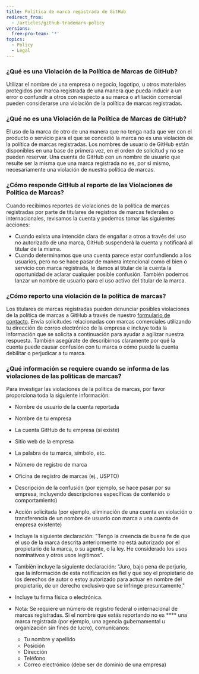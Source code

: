 ```yaml
---
title: Política de marca registrada de GitHub
redirect_from:
  - /articles/github-trademark-policy
versions:
  free-pro-team: '*'
topics:
  - Policy
  - Legal
---
```


### ¿Qué es una Violación de la Política de Marcas de GitHub?

Utilizar el nombre de una empresa o negocio, logotipo, u otros materiales protegidos por marca registrada de una manera que pueda inducir a un error o confundir a otros con respecto a su marca o afiliación comercial pueden considerarse una violación de la política de marcas registradas.

### ¿Qué no es una Violación de la Política de Marcas de GitHub?

El uso de la marca de otro de una manera que no tenga nada que ver con el producto o servicio para el que se concedió la marca no es una violación de la política de marcas registradas. Los nombres de usuario de GitHub están disponibles en una base de primera vez, en el orden de solicitud y no se pueden reservar. Una cuenta de GitHub con un nombre de usuario que resulte ser la misma que una marca registrada no es, por sí mismo, necesariamente una violación de nuestra política de marcas.

### ¿Cómo responde GitHub al reporte de las Violaciones de Política de Marcas?

Cuando recibimos reportes de violaciones de la política de marcas registradas por parte de titulares de registros de marcas federales o internacionales, revisamos la cuenta y podemos tomar las siguientes acciones:

* Cuando exista una intención clara de engañar a otros a través del uso no autorizado de una marca, GitHub suspenderá la cuenta y notificará al titular de la misma.
* Cuando determinamos que una cuenta parece estar confundiendo a los usuarios, pero no se hace pasar de manera intencional como el bien o servicio con marca registrada, le damos al titular de la cuenta la oportunidad de aclarar cualquier posible confusión. También podemos lanzar un nombre de usuario para el uso activo del titular de la marca.

### ¿Cómo reporto una violación de la política de marcas?

Los titulares de marcas registradas pueden denunciar posibles violaciones de la política de marcas a GitHub a través de nuestro [formulario de contacto](https://support.github.com/contact). Envía solicitudes relacionadas con marcas comerciales utilizando tu dirección de correo electrónico de la empresa e incluye toda la información que se solicita a continuación para ayudar a agilizar nuestra respuesta. También asegúrate de describirnos claramente por qué la cuenta puede causar confusión con tu marca o cómo puede la cuenta debilitar o perjudicar a tu marca.

### ¿Qué información se requiere cuando se informa de las violaciones de las políticas de marcas?

Para investigar las violaciones de la política de marcas, por favor proporciona toda la siguiente información:

* Nombre de usuario de la cuenta reportada
* Nombre de tu empresa
* La cuenta GitHub de tu empresa (si existe)
* Sitio web de la empresa
* La palabra de tu marca, símbolo, etc.
* Número de registro de marca
* Oficina de registro de marcas (ej., USPTO)
* Descripción de la confusión (por ejemplo, se hace pasar por su empresa, incluyendo descripciones específicas de contenido o comportamiento)
* Acción solicitada (por ejemplo, eliminación de una cuenta en violación o transferencia de un nombre de usuario con marca a una cuenta de empresa existente)
* Incluye la siguiente declaración: "Tengo la creencia de buena fe de que el uso de la marca descrita anteriormente no está autorizado por el propietario de la marca, o su agente, o la ley. He considerado los usos nominativos y otros usos legítimos".
* También incluye la siguiente declaración: "Juro, bajo pena de perjurio, que la información de esta notificación es fiel y que soy el propietario de los derechos de autor o estoy autorizado para actuar en nombre del propietario, de un derecho exclusivo que se infringe presuntamente."
* Incluye tu firma física o electrónica.

* Nota: Se requiere un número de registro federal o internacional de marcas registradas. Si el nombre que estás reportando no es **** una marca registrada (por ejemplo, una agencia gubernamental u organización sin fines de lucro), comunícanos:
    * Tu nombre y apellido
    * Posición
    * Dirección
    * Teléfono
    * Correo electrónico (debe ser de dominio de una empresa)

